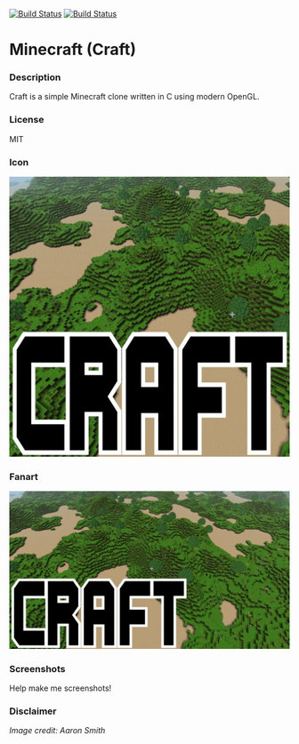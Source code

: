 [![Build Status](https://travis-ci.org/kodi-game/game.libretro.craft.svg?branch=master)](https://travis-ci.org/kodi-game/game.libretro.craft)
[![Build Status](https://ci.appveyor.com/api/projects/status/github/kodi-game/game.libretro.craft?svg=true)](https://ci.appveyor.com/project/kodi-game/game-libretro-craft)

# Minecraft (Craft)

### Description

Craft is a simple Minecraft clone written in C using modern OpenGL.

### License

MIT

### Icon

![Icon](game.libretro.craft/resources/icon.png)

### Fanart

![Fanart](game.libretro.craft/resources/fanart.jpg)

### Screenshots

Help make me screenshots!

### Disclaimer

*Image credit: Aaron Smith*
